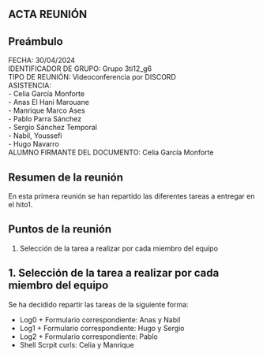 ## ACTA REUNIÓN 

## Preámbulo
  FECHA: 30/04/2024  
  IDENTIFICADOR DE GRUPO: Grupo 3ti12_g6  
  TIPO DE REUNIÓN: Videoconferencia por DISCORD  
  ASISTENCIA:  
    - Celia García Monforte  
    - Anas El Hani Marouane  
    - Manrique Marco Ases  
    - Pablo Parra Sánchez  
    - Sergio Sánchez Temporal  
    - Nabil, Youssefi  
    - Hugo Navarro   
  ALUMNO FIRMANTE DEL DOCUMENTO: Celia García Monforte


## Resumen de la reunión  
En esta primera reunión se han repartido las diferentes tareas a entregar en el hito1.
  
## Puntos de la reunión
1. Selección de la tarea a realizar por cada miembro del equipo



## 1. Selección de la tarea a realizar por cada miembro del equipo  
Se ha decidido repartir las tareas de la siguiente forma:  
  - Log0 + Formulario correspondiente: Anas y Nabil  
  - Log1 + Formulario correspondiente: Hugo y Sergio  
  - Log2 + Formulario correspondiente: Pablo  
  - Shell Scrpit curls: Celia y Manrique


